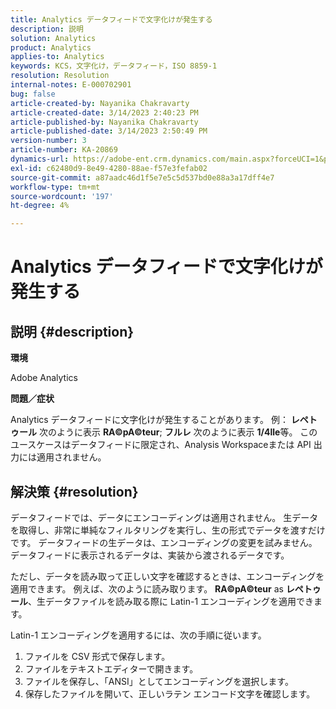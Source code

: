 ```yaml
---
title: Analytics データフィードで文字化けが発生する
description: 説明
solution: Analytics
product: Analytics
applies-to: Analytics
keywords: KCS，文字化け，データフィード，ISO 8859-1
resolution: Resolution
internal-notes: E-000702901
bug: false
article-created-by: Nayanika Chakravarty
article-created-date: 3/14/2023 2:40:23 PM
article-published-by: Nayanika Chakravarty
article-published-date: 3/14/2023 2:50:49 PM
version-number: 3
article-number: KA-20869
dynamics-url: https://adobe-ent.crm.dynamics.com/main.aspx?forceUCI=1&pagetype=entityrecord&etn=knowledgearticle&id=635a4c26-76c2-ed11-83ff-6045bd006a22
exl-id: c62480d9-8e49-4280-88ae-f57e3fefab02
source-git-commit: a87aadc46d1f5e7e5c5d537bd0e88a3a17dff4e7
workflow-type: tm+mt
source-wordcount: '197'
ht-degree: 4%

---
```


# Analytics データフィードで文字化けが発生する

## 説明 {#description}


<b>環境</b>

Adobe Analytics

<b>問題／症状</b>

Analytics データフィードに文字化けが発生することがあります。 例： <b>レペトゥール</b> 次のように表示 <b>RA©pA©teur</b>; <b>フルレ</b> 次のように表示 <b>1/4lle</b>等。 このユースケースはデータフィードに限定され、Analysis Workspaceまたは API 出力には適用されません。


## 解決策 {#resolution}


データフィードでは、データにエンコーディングは適用されません。 生データを取得し、非常に単純なフィルタリングを実行し、生の形式でデータを渡すだけです。 データフィードの生データは、エンコーディングの変更を試みません。 データフィードに表示されるデータは、実装から渡されるデータです。

ただし、データを読み取って正しい文字を確認するときは、エンコーディングを適用できます。 例えば、次のように読み取ります。 <b>RA©pA©teur</b> as <b>レペトゥール</b>、生データファイルを読み取る際に Latin-1 エンコーディングを適用できます。

Latin-1 エンコーディングを適用するには、次の手順に従います。

1. ファイルを CSV 形式で保存します。
2. ファイルをテキストエディターで開きます。
3. ファイルを保存し、「ANSI」としてエンコーディングを選択します。
4. 保存したファイルを開いて、正しいラテン エンコード文字を確認します。

